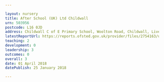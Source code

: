 ```yaml
---

layout: nursery
title: After School (UK) Ltd Childwall
urn: 503956
postcode: L16 0JD
address: Childwall C of E Primary School, Woolton Road, Childwall, Liverpool, Merseyside, L16 0JD
latestReportUrl: https://reports.ofsted.gov.uk/provider/files/2754163/urn/503956.pdf
teaching: 2
development: 0
leadership: 3
outcomes: 0
overall: 3
date: 01 April 2018 
datePublish: 25 January 2018

---
```

